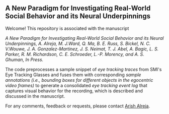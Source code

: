## A New Paradigm for Investigating Real-World Social Behavior and its Neural Underpinnings

Welcome! This repository is associated with the manuscript

*A New Paradigm for Investigating Real-World Social Behavior and its Neural Underpinnings, A. Alreja, M. J.Ward, Q. Ma, B. E. Russ, S. Bickel, N. C. V.Wouwe, J. A. Gonzalez-Martinez, J. S. Neimat, T. J. Abel, A. Bagic, L. S. Parker, R. M. Richardson, C. E. Schroeder, L.-P. Morency, and A. S. Ghuman, In Press.*

The code preprocesses a sample snippet of *eye tracking traces* from SMI's Eye Tracking Glasses and fuses them with corresponding *sample annotations (i.e., bounding boxes for different objects in the egocentric video frames)* to generate a consolidated *eye tracking event log* that captures visual behavior for the recording, which is described and discussed in the manuscript.

For any comments, feedback or requests, please contact [Arish Alreja](https://arishalreja.github.io).